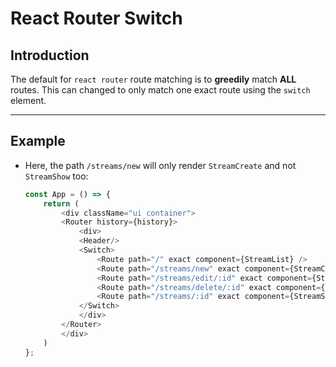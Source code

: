 # React Router Switch

## Introduction

The default for `react router` route matching is to __greedily__ match __ALL__ routes. This can changed to only match one exact route using the `switch` element.

---

## Example

* Here, the path `/streams/new` will only render `StreamCreate` and not `StreamShow` too:

    ```javascript
    const App = () => {
        return (
            <div className="ui container">
            <Router history={history}>
                <div>
                <Header/>
                <Switch>
                    <Route path="/" exact component={StreamList} />
                    <Route path="/streams/new" exact component={StreamCreate} />
                    <Route path="/streams/edit/:id" exact component={StreamEdit} />
                    <Route path="/streams/delete/:id" exact component={StreamDelete} />
                    <Route path="/streams/:id" exact component={StreamShow} />
                </Switch>
                </div>
            </Router>
            </div>
        )
    };
    ```